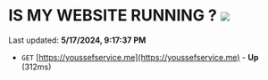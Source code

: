 # IS MY WEBSITE RUNNING ? [![](https://img.shields.io/static/v1?label=Sponsor&message=%E2%9D%A4&logo=GitHub&color=%23fe8e86)](https://github.com/sponsors/<username>)

Last updated: **5/17/2024, 9:17:37 PM**

- `GET` [https://youssefservice.me](https://youssefservice.me) - **Up** (312ms)
